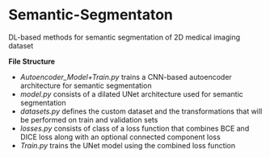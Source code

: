 # Semantic-Segmentaton
DL-based methods for semantic segmentation of 2D medical imaging dataset

**File Structure**
  - _Autoencoder_Model+Train.py_ trains a CNN-based autoencoder architecture for semantic segmentation
  - _model.py_ consists of a dilated UNet architecture used for semantic segmentation
  - _datasets.py_ defines the custom dataset and the transformations that will be performed on train and validation sets
  - _losses.py_ consists of class of a loss function that combines BCE and DICE loss along with an optional connected component loss
  - _Train.py_ trains the UNet model using the combined loss function
